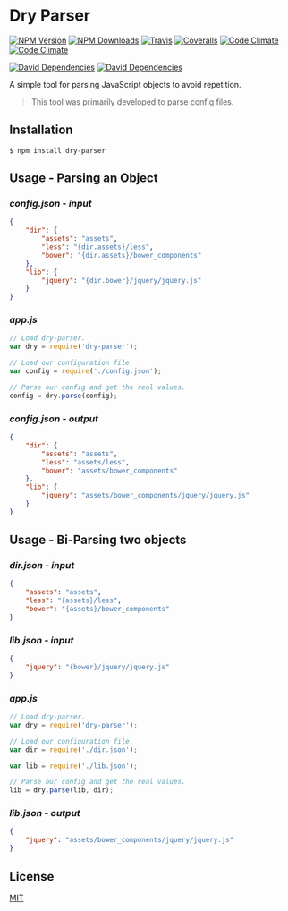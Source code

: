 # Dry Parser
[![NPM Version][npm-version-image]][npm-url]
[![NPM Downloads][npm-downloads-image]][npm-url]
[![Travis][travis-ci-image]][travis-ci-url]
[![Coveralls][coveralls-image]][coveralls-url]
[![Code Climate][code-climate-gpa-image]][code-climate-url]
[![Code Climate][code-climate-coverage-image]][code-climate-url]

[![David Dependencies][david-dependencies-image]][david-dependencies-url]
[![David Dependencies][david-dev-dependencies-image]][david-dev-dependencies-url]

A simple tool for parsing JavaScript objects to avoid repetition.

> This tool was primarily developed to parse config files.

## Installation

```
$ npm install dry-parser
```

## Usage - Parsing an Object
### _config.json - input_

```json
{
    "dir": {
        "assets": "assets",
        "less": "{dir.assets}/less",
        "bower": "{dir.assets}/bower_components"
    },
    "lib": {
        "jquery": "{dir.bower}/jquery/jquery.js"
    }
}
```

### _app.js_

```js
// Load dry-parser.
var dry = require('dry-parser');

// Load our configuration file.
var config = require('./config.json');

// Parse our config and get the real values.
config = dry.parse(config);
```

### _config.json - output_

```json
{
    "dir": {
        "assets": "assets",
        "less": "assets/less",
        "bower": "assets/bower_components"
    },
    "lib": {
        "jquery": "assets/bower_components/jquery/jquery.js"
    }
}
```

## Usage - Bi-Parsing two objects

### _dir.json - input_

```json
{
    "assets": "assets",
    "less": "{assets}/less",
    "bower": "{assets}/bower_components"
}
```

### _lib.json - input_

```json
{
    "jquery": "{bower}/jquery/jquery.js"
}
```

### _app.js_

```js
// Load dry-parser.
var dry = require('dry-parser');

// Load our configuration file.
var dir = require('./dir.json');

var lib = require('./lib.json');

// Parse our config and get the real values.
lib = dry.parse(lib, dir);
```

### _lib.json - output_

```json
{
    "jquery": "assets/bower_components/jquery/jquery.js"
}
```

## License
[MIT](https://github.com/arxstudios/dry-parser/blob/master/LICENSE)

[npm-version-image]: http://img.shields.io/npm/v/dry-parser.svg?style=flat
[npm-downloads-image]: http://img.shields.io/npm/dm/dry-parser.svg?style=flat
[npm-url]: https://npmjs.org/package/dry-parser

[travis-ci-image]: https://img.shields.io/travis/arxstudios/dry-parser.svg?style=flat
[travis-ci-url]: https://travis-ci.org/arxstudios/dry-parser

[coveralls-image]: https://img.shields.io/coveralls/arxstudios/dry-parser/master.svg
[coveralls-url]: https://coveralls.io/github/arxstudios/dry-parser

[code-climate-gpa-image]: https://img.shields.io/codeclimate/github/arxstudios/dry-parser.svg
[code-climate-coverage-image]: https://img.shields.io/codeclimate/coverage/github/arxstudios/dry-parser.svg
[code-climate-url]: https://codeclimate.com/github/arxstudios/dry-parser

[david-dependencies-image]: https://img.shields.io/david/arxstudios/dry-parser.svg
[david-dev-dependencies-image]: https://img.shields.io/david/dev/arxstudios/dry-parser.svg
[david-dependencies-url]: https://david-dm.org/arxstudios/dry-parser
[david-dev-dependencies-url]: https://david-dm.org/arxstudios/dry-parser#info=devDependencies
